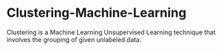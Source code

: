 # Clustering-Machine-Learning
Clustering is a Machine Learning Unsupervised Learning technique that involves the grouping of given unlabeled data.
